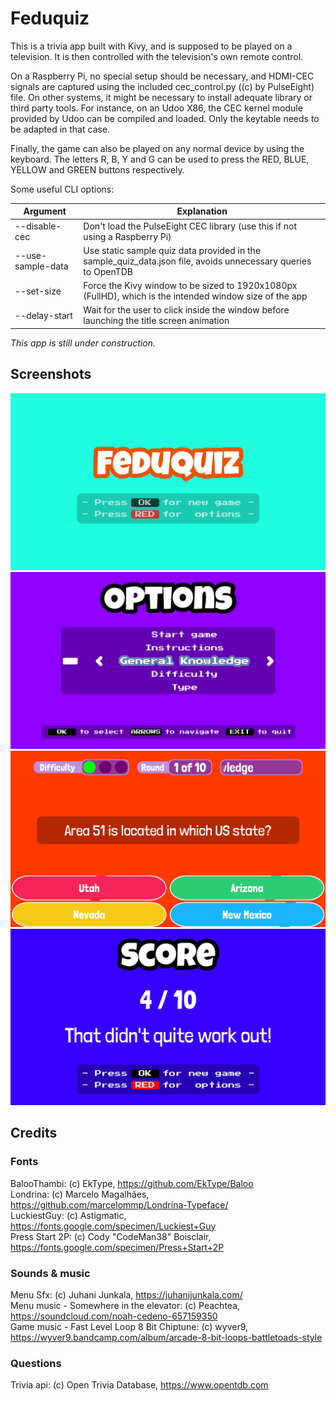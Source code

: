 # Feduquiz

This is a trivia app built with Kivy, and is supposed to be played on a television. It is then controlled with the
television's own remote control.

On a Raspberry Pi, no special setup should be necessary, and HDMI-CEC signals are captured using the included
cec_control.py ((c) by PulseEight) file. On other systems, it might be necessary to install adequate library or
third party tools. For instance, on an Udoo X86, the CEC kernel module provided by Udoo can be compiled and
loaded. Only the keytable needs to be adapted in that case.

Finally, the game can also be played on any normal device by using the keyboard. The letters R, B, Y and G can
be used to press the RED, BLUE, YELLOW and GREEN buttons respectively.

Some useful CLI options:

Argument | Explanation
------------ | -------------
--disable-cec | Don't load the PulseEight CEC library (use this if not using a Raspberry Pi)
--use-sample-data | Use static sample quiz data provided in the sample_quiz_data.json file, avoids unnecessary queries to OpenTDB
--set-size | Force the Kivy window to be sized to 1920x1080px (FullHD), which is the intended window size of the app
--delay-start | Wait for the user to click inside the window before launching the title screen animation

*This app is still under construction.*

## Screenshots

![Title screen](https://raw.githubusercontent.com/fedus/feduquiz/master/screenshots/01_title.png)
![Options screen](https://raw.githubusercontent.com/fedus/feduquiz/master/screenshots/02_options.png)
![Game screen](https://raw.githubusercontent.com/fedus/feduquiz/master/screenshots/03_game.png)
![Score screen](https://raw.githubusercontent.com/fedus/feduquiz/master/screenshots/04_score.png)

## Credits

### Fonts
BalooThambi: (c) EkType, https://github.com/EkType/Baloo<br>
Londrina: (c) Marcelo Magalhães, https://github.com/marcelommp/Londrina-Typeface/<br>
LuckiestGuy: (c) Astigmatic, https://fonts.google.com/specimen/Luckiest+Guy<br>
Press Start 2P: (c) Cody "CodeMan38" Boisclair, https://fonts.google.com/specimen/Press+Start+2P

### Sounds & music
Menu Sfx: (c) Juhani Junkala, https://juhanijunkala.com/<br>
Menu music - Somewhere in the elevator: (c) Peachtea, https://soundcloud.com/noah-cedeno-657159350<br>
Game music - Fast Level Loop 8 Bit Chiptune: (c) wyver9, https://wyver9.bandcamp.com/album/arcade-8-bit-loops-battletoads-style

### Questions
Trivia api: (c) Open Trivia Database, https://www.opentdb.com<br>